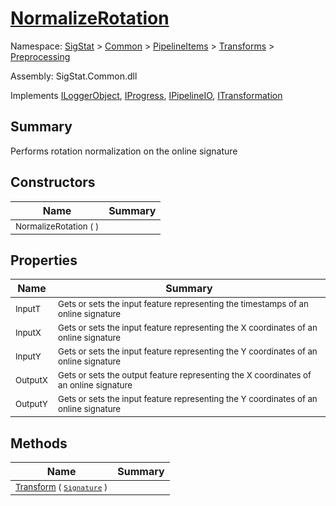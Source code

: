 # [NormalizeRotation](./NormalizeRotation.md)

Namespace: [SigStat]() > [Common](./../../../README.md) > [PipelineItems]() > [Transforms]() > [Preprocessing](./README.md)

Assembly: SigStat.Common.dll

Implements [ILoggerObject](./../../../ILoggerObject.md), [IProgress](./../../../Helpers/IProgress.md), [IPipelineIO](./../../../Pipeline/IPipelineIO.md), [ITransformation](./../../../ITransformation.md)

## Summary
Performs rotation normalization on the online signature

## Constructors

| Name | Summary | 
| --- | --- | 
| <sub>NormalizeRotation (  )</sub><!--aaaaaaaaaaaaaaaaaaaaaaaaaaaaaaaaaaaaaaaaaaaaaaaaaaaaaaaaaaa-->| <sub></sub>| <br>


## Properties

| Name | Summary | 
| --- | --- | 
| <sub>InputT</sub><!--aaaaaaaaaaaaaaaaaaaaaaaaaaaaaaaaaaaaaaaaaaaaaaaaaaaaaaaaaaa-->| <sub>Gets or sets the input feature representing the timestamps of an online signature</sub>| <br>
| <sub>InputX</sub><!--aaaaaaaaaaaaaaaaaaaaaaaaaaaaaaaaaaaaaaaaaaaaaaaaaaaaaaaaaaa-->| <sub>Gets or sets the input feature representing the X coordinates of an online signature</sub>| <br>
| <sub>InputY</sub><!--aaaaaaaaaaaaaaaaaaaaaaaaaaaaaaaaaaaaaaaaaaaaaaaaaaaaaaaaaaa-->| <sub>Gets or sets the input feature representing the Y coordinates of an online signature</sub>| <br>
| <sub>OutputX</sub><!--aaaaaaaaaaaaaaaaaaaaaaaaaaaaaaaaaaaaaaaaaaaaaaaaaaaaaaaaaaa-->| <sub>Gets or sets the output feature representing the X coordinates of an online signature</sub>| <br>
| <sub>OutputY</sub><!--aaaaaaaaaaaaaaaaaaaaaaaaaaaaaaaaaaaaaaaaaaaaaaaaaaaaaaaaaaa-->| <sub>Gets or sets the input feature representing the Y coordinates of an online signature</sub>| <br>


## Methods

| Name | Summary | 
| --- | --- | 
| <sub>[Transform](./Methods/NormalizeRotation-100663779.md) ( [`Signature`](./../../../Signature.md) )</sub><!--aaaaaaaaaaaaaaaaaaaaaaaaaaaaaaaaaaaaaaaaaaaaaaaaaaaaaaaaaaa-->| <sub></sub>| <br>


